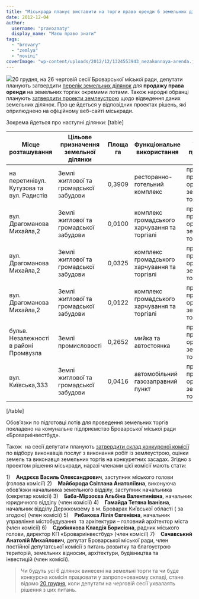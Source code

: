 ```yaml
---
title: "Міськрада планує виставити на торги право оренди 6 земельних ділянок"
date: 2012-12-04
author: 
  username: "pravoznaty"
  display_name: "Маєш право знати"
tags: 
  - "brovary"
  - "zemlya"
  - "novini"
coverImage: "wp-content/uploads/2012/12/1324553943_nezakonnaya-arenda.jpg"
---
```


[![](https://mpz.brovary.org/wp-content/uploads/2012/12/1324553943_nezakonnaya-arenda.jpg)](https://mpz.brovary.org/wp-content/uploads/2012/12/1324553943_nezakonnaya-arenda.jpg)20 грудня, на 26 черговій сесії Броварської міської ради, депутати планують затвердити [перелік земельних ділянок](http://docs.brovary.org/p6093/22.11.2012) для **продажу права оренди** на земельних торгах окремими лотами. Також народні обранці планують [затвердити проекти землеустрою](http://docs.brovary.org/p6092/22.11.2012) щодо відведення даних земельних ділянок. Про це йдеться у відповідних проектах рішень, які оприлюднено на офіційному веб-сайті міськради.

Зокрема йдеться про наступні ділянки: \[table\]

| **Місце розташування** | **Цільове призначення земельної ділянки** | **Площа га** | **Функціональне використання** | **Умови продажу** |
| --- | --- | --- | --- | --- |
| на перетинівул. Кутузова та вул. Радистів | Землі житлової та громадської забудови | 0,3909 | ресторанно-готельний комплекс | продаж права оренди на земельних торгах |
| вул. Драгоманова Михайла,2 | Землі житлової та громадської забудови | 0,0100 | комплекс громадського харчування та торгівлі | продаж права оренди на земельних торгах |
| вул. Драгоманова Михайла,2 | Землі житлової та громадської забудови | 0,0325 | комплекс громадського харчування та торгівлі | продаж права оренди на земельних торгах |
| вул. Драгоманова Михайла,2 | Землі житлової та громадської забудови | 0,0122 | комплекс громадського харчування та торгівлі | продаж права оренди на земельних торгах |
| бульв. Незалежності в районі Промвузла | Землі промисловості | 0,2652 | мийка та автостоянка | продаж права оренди на земельних торгах |
| вул. Київська,333 | Землі житлової та громадської забудови | 0,0416 | автомобільний газозаправний пункт | продаж права оренди на земельних торгах |

\[/table\]

Обов’язки по підготовці лотів для проведення земельних торгів покладено на комунальне підприємство Броварської міської ради «Бровариінвестбуд».

Також  на сесії депутати планують [затвердити склад конкурсної комісії](http://docs.brovary.org/p6109/22.11.2012) по відбору виконавців послуг з виконання робіт із землеустрою, оцінки земель та виконавця земельних торгів на конкуретних засадах. Згідно з проектом рішення міськради, наразі членами цієї комісії мають стати:

1)    **Андрєєв Василь Олександрович**, заступник міського голови (голова комісії) 2)    **Майборода Світлана Анатоліївна**, виконуюча обов’язки начальника земельного відділу, заступник начальника (секретар комісії) 3)    **Баба-Мірзоєва Альбіна Валентинівна**, начальник юридичного відділу (член комісії) 4)    **Гамайда Тетяна Іванівна**, начальник відділу Держкомзему в м. Броварах Київської області ( за згодою) (член комісії) 5)    **Рибакова Лілія Євгенівна**, начальник управління містобудування  та архітектури – головний архітектор міста (член комісії) 6)    **Сдобнякова Клавдія Борисівна**, радник міського голови, директор КП «Бровариінвестбуд» (член комісії) 7)    **Сачавський Анатолій Михайлович**, депутат Броварської міської ради, член постійної депутатської комісії з питань розвитку та благоустрою територій, земельних відносин, архітектури, будівництва та інвестицій (член комісії).

> Чи будуть усі 6 ділянок винесені на земельні торги та чи буде конкурсна комісія працювати у запропонованому складі, стане відомо [20 грудня](https://mpz.brovary.org/20-grudnya-vidbudetsya-26-chergova-sesiya-brovarskoyi-miskoyi-radi/), коли депутати на черговій сесії ухвалаять рішення з цих питань.
